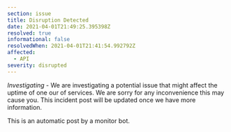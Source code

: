 ```yaml
---
section: issue
title: Disruption Detected
date: 2021-04-01T21:49:25.395398Z
resolved: true
informational: false
resolvedWhen: 2021-04-01T21:41:54.992792Z
affected:
  - API
severity: disrupted
---
```

*Investigating* - We are investigating a potential issue that might affect the uptime of one our of services. We are sorry for any inconvenience this may cause you. This incident post will be updated once we have more information.

This is an automatic post by a monitor bot.
        
